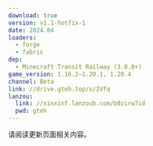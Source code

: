 ```yaml
---
download: true
version: v1.1-hotfix-1
date: 2024.04
loaders:
  - forge
  - fabric
dep:
  - Minecraft Transit Railway (3.0.0+)
game_version: 1.16.2~1.20.1, 1.20.4
channel: Beta
link: //drive.gteh.top/s/2Vfq
lanzou:
  link: //xinxinf.lanzoub.com/b0zirw7id
  pwd: gteh
---
```


请阅读更新页面相关内容。